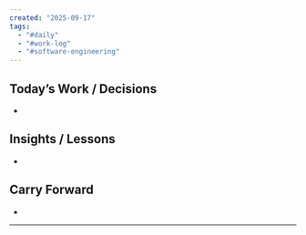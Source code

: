 ```yaml
---
created: "2025-09-17"
tags:
  - "#daily"
  - "#work-log"
  - "#software-engineering"
---
```

## Today’s Work / Decisions
- 

## Insights / Lessons
- 

## Carry Forward
- 


---
